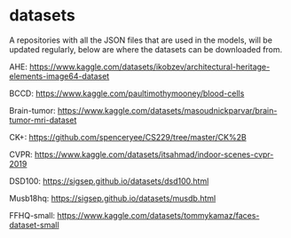 # datasets
A repositories with all the JSON files that are used in the models, will be updated regularly, below are where the datasets can be downloaded from.

AHE: https://www.kaggle.com/datasets/ikobzev/architectural-heritage-elements-image64-dataset

BCCD: https://www.kaggle.com/paultimothymooney/blood-cells

Brain-tumor: https://www.kaggle.com/datasets/masoudnickparvar/brain-tumor-mri-dataset

CK+: https://github.com/spenceryee/CS229/tree/master/CK%2B

CVPR: https://www.kaggle.com/datasets/itsahmad/indoor-scenes-cvpr-2019

DSD100: https://sigsep.github.io/datasets/dsd100.html

Musb18hq: https://sigsep.github.io/datasets/musdb.html

FFHQ-small: https://www.kaggle.com/datasets/tommykamaz/faces-dataset-small 


